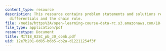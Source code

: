 ```yaml
---
content_type: resource
description: This resource contains problem statements and solutions related to total
  differentials and the chain rule.
file: /media/https%3A/open-learning-course-data-rc.s3.amazonaws.com/18-02sc-multivariable-calculus-fall-2010/12e7b2010d85b6b5cb2ad12211254f3f_MIT18_02SC_pb_30_comb.pdf
file_type: application/pdf
resourcetype: Document
title: MIT18_02SC_pb_30_comb.pdf
uid: 12e7b201-0d85-b6b5-cb2a-d12211254f3f
---
```


